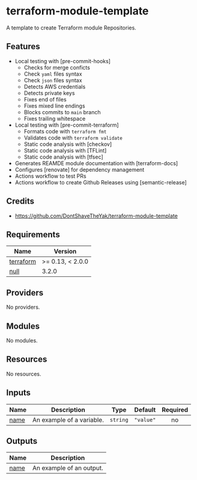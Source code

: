 # terraform-module-template

A template to create Terraform module Repositories.

## Features

* Local testing with [pre-commit-hooks]
    - Checks for merge conficts
    - Check `yaml` files syntax
    - Check `json` files syntax
    - Detects AWS credentials
    - Detects private keys
    - Fixes end of files
    - Fixes mixed line endings
    - Blocks commits to `main` branch
    - Fixes trailing whitespace
* Local testing with [pre-commit-terraform]
    - Formats code with `terraform fmt`
    - Validates code with `terraform validate`
    - Static code analysis with [checkov]
    - Static code analysis with [TFLint]
    - Static code analysis with [tfsec]
* Generates REAMDE module documentation with [terraform-docs]
* Configures [renovate] for dependency management
* Actions workflow to test PRs
* Actions workflow to create Github Releases using [semantic-release]

## Credits

* https://github.com/DontShaveTheYak/terraform-module-template

<!-- BEGIN_TF_DOCS -->
## Requirements

| Name | Version |
|------|---------|
| <a name="requirement_terraform"></a> [terraform](#requirement\_terraform) | >= 0.13, < 2.0.0 |
| <a name="requirement_null"></a> [null](#requirement\_null) | 3.2.0 |

## Providers

No providers.

## Modules

No modules.

## Resources

No resources.

## Inputs

| Name | Description | Type | Default | Required |
|------|-------------|------|---------|:--------:|
| <a name="input_name"></a> [name](#input\_name) | An example of a variable. | `string` | `"value"` | no |

## Outputs

| Name | Description |
|------|-------------|
| <a name="output_name"></a> [name](#output\_name) | An example of an output. |
<!-- END_TF_DOCS -->
